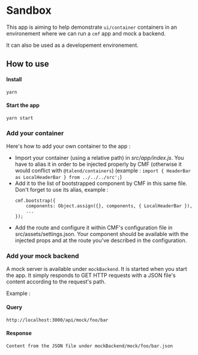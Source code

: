 # Sandbox

This app is aiming to help demonstrate `ui/container` containers in an environement where we can run a `cmf` app and mock a backend.

It can also be used as a developement environement.

## How to use

#### Install
```
yarn
```

#### Start the app
```
yarn start
```

### Add your container
Here's how to add your own container to the app :
- Import your container (using a relative path) in _src/app/index.js_. You have to alias it in order to be injected properly by CMF (otherwise it would conflict with `@talend/containers`) (example : `import { HeaderBar as LocalHeaderBar } from ../../../src';`)
- Add it to the list of bootstrapped component by CMF in this same file. Don't forget to use its alias, example :
	```
	cmf.bootstrap({
		components: Object.assign({}, components, { LocalHeaderBar }),
		...
	});
	```
- Add the route and configure it within CMF's configuration file in src/assets/settings.json. Your component should be available with the injected props and at the route you've described in the configuration.

### Add your mock backend

A mock server is available under `mockBackend`. It is started when you start the app.
It simply responds to GET HTTP requests with a JSON file's content according to the request's path.

Example :

#### Query
```
http://localhost:3000/api/mock/foo/bar
```
#### Response
```
Content from the JSON file under mockBackend/mock/foo/bar.json
```
